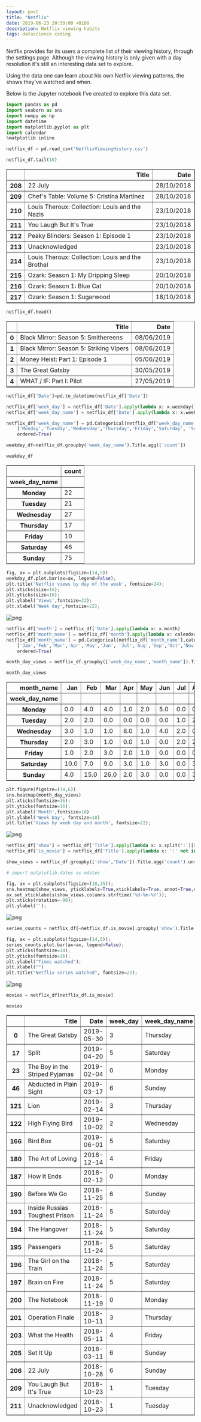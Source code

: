 ```yaml
---
layout: post
title: "Netflix"
date: 2019-06-23 20:39:00 +0100
description: Netflix viewing habits
tags: datascience coding
---
```


Netflix provides for its users a complete list of their viewing history, through the settings page.
Although the viewing history is only given with a day resolution it's still an interesting data set to explore.

Using the data one can learn about his own Netflix viewing patterns, the shows they've watched and when.

Below is the Jupyter notebook I've created to explore this data set.

```python
import pandas as pd
import seaborn as sns
import numpy as np
import datetime
import matplotlib.pyplot as plt
import calendar
%matplotlib inline
```

```python
netflix_df = pd.read_csv('NetflixViewingHistory.csv')
```

```python
netflix_df.tail(10)
```

<div>
<style scoped>
    .dataframe tbody tr th:only-of-type {
        vertical-align: middle;
    }

    .dataframe tbody tr th {
        vertical-align: top;
    }

    .dataframe thead th {
        text-align: right;
    }

</style>
<table border="1" class="dataframe">
  <thead>
    <tr style="text-align: right;">
      <th></th>
      <th>Title</th>
      <th>Date</th>
    </tr>
  </thead>
  <tbody>
    <tr>
      <th>208</th>
      <td>22 July</td>
      <td>28/10/2018</td>
    </tr>
    <tr>
      <th>209</th>
      <td>Chef's Table: Volume 5: Cristina Martínez</td>
      <td>28/10/2018</td>
    </tr>
    <tr>
      <th>210</th>
      <td>Louis Theroux: Collection: Louis and the Nazis</td>
      <td>23/10/2018</td>
    </tr>
    <tr>
      <th>211</th>
      <td>You Laugh But It's True</td>
      <td>23/10/2018</td>
    </tr>
    <tr>
      <th>212</th>
      <td>Peaky Blinders: Season 1: Episode 1</td>
      <td>23/10/2018</td>
    </tr>
    <tr>
      <th>213</th>
      <td>Unacknowledged</td>
      <td>23/10/2018</td>
    </tr>
    <tr>
      <th>214</th>
      <td>Louis Theroux: Collection: Louis and the Brothel</td>
      <td>23/10/2018</td>
    </tr>
    <tr>
      <th>215</th>
      <td>Ozark: Season 1: My Dripping Sleep</td>
      <td>20/10/2018</td>
    </tr>
    <tr>
      <th>216</th>
      <td>Ozark: Season 1: Blue Cat</td>
      <td>20/10/2018</td>
    </tr>
    <tr>
      <th>217</th>
      <td>Ozark: Season 1: Sugarwood</td>
      <td>18/10/2018</td>
    </tr>
  </tbody>
</table>
</div>

```python
netflix_df.head()
```

<div>
<style scoped>
    .dataframe tbody tr th:only-of-type {
        vertical-align: middle;
    }

    .dataframe tbody tr th {
        vertical-align: top;
    }

    .dataframe thead th {
        text-align: right;
    }

</style>
<table border="1" class="dataframe">
  <thead>
    <tr style="text-align: right;">
      <th></th>
      <th>Title</th>
      <th>Date</th>
    </tr>
  </thead>
  <tbody>
    <tr>
      <th>0</th>
      <td>Black Mirror: Season 5: Smithereens</td>
      <td>08/06/2019</td>
    </tr>
    <tr>
      <th>1</th>
      <td>Black Mirror: Season 5: Striking Vipers</td>
      <td>08/06/2019</td>
    </tr>
    <tr>
      <th>2</th>
      <td>Money Heist: Part 1: Episode 1</td>
      <td>05/06/2019</td>
    </tr>
    <tr>
      <th>3</th>
      <td>The Great Gatsby</td>
      <td>30/05/2019</td>
    </tr>
    <tr>
      <th>4</th>
      <td>WHAT / IF: Part I: Pilot</td>
      <td>27/05/2019</td>
    </tr>
  </tbody>
</table>
</div>

```python
netflix_df['Date']=pd.to_datetime(netflix_df['Date'])
```

```python
netflix_df['week_day'] = netflix_df['Date'].apply(lambda x: x.weekday())
netflix_df['week_day_name'] = netflix_df['Date'].apply(lambda x: x.weekday_name)

netflix_df['week_day_name'] = pd.Categorical(netflix_df['week_day_name'], categories=
    ['Monday','Tuesday','Wednesday','Thursday','Friday','Saturday', 'Sunday'],
    ordered=True)
```

```python
weekday_df=netflix_df.groupby('week_day_name').Title.agg(['count'])
```

```python
weekday_df
```

<div>
<style scoped>
    .dataframe tbody tr th:only-of-type {
        vertical-align: middle;
    }

    .dataframe tbody tr th {
        vertical-align: top;
    }

    .dataframe thead th {
        text-align: right;
    }

</style>
<table border="1" class="dataframe">
  <thead>
    <tr style="text-align: right;">
      <th></th>
      <th>count</th>
    </tr>
    <tr>
      <th>week_day_name</th>
      <th></th>
    </tr>
  </thead>
  <tbody>
    <tr>
      <th>Monday</th>
      <td>22</td>
    </tr>
    <tr>
      <th>Tuesday</th>
      <td>21</td>
    </tr>
    <tr>
      <th>Wednesday</th>
      <td>27</td>
    </tr>
    <tr>
      <th>Thursday</th>
      <td>17</td>
    </tr>
    <tr>
      <th>Friday</th>
      <td>10</td>
    </tr>
    <tr>
      <th>Saturday</th>
      <td>46</td>
    </tr>
    <tr>
      <th>Sunday</th>
      <td>75</td>
    </tr>
  </tbody>
</table>
</div>

```python
fig, ax = plt.subplots(figsize=(14,5))
weekday_df.plot.bar(ax=ax, legend=False);
plt.title('Netflix views by day of the week', fontsize=24);
plt.xticks(size=16);
plt.yticks(size=16);
plt.ylabel('Views',fontsize=22);
plt.xlabel('Week day',fontsize=22);
```

![png](/assets/netflix/output_8_0.png)

```python
netflix_df['month'] = netflix_df['Date'].apply(lambda x: x.month)
netflix_df['month_name'] = netflix_df['month'].apply(lambda x: calendar.month_abbr[x])
netflix_df['month_name'] = pd.Categorical(netflix_df['month_name'],categories=
    ['Jan','Feb','Mar','Apr','May','Jun', 'Jul','Aug','Sep','Oct','Nov','Dec'],
    ordered=True)
```

```python
month_day_views = netflix_df.groupby(['week_day_name','month_name']).Title.agg('count').unstack().fillna(0)
```

```python
month_day_views
```

<div>
<style scoped>
    .dataframe tbody tr th:only-of-type {
        vertical-align: middle;
    }

    .dataframe tbody tr th {
        vertical-align: top;
    }

    .dataframe thead th {
        text-align: right;
    }

</style>
<table border="1" class="dataframe">
  <thead>
    <tr style="text-align: right;">
      <th>month_name</th>
      <th>Jan</th>
      <th>Feb</th>
      <th>Mar</th>
      <th>Apr</th>
      <th>May</th>
      <th>Jun</th>
      <th>Jul</th>
      <th>Aug</th>
      <th>Sep</th>
      <th>Oct</th>
      <th>Nov</th>
      <th>Dec</th>
    </tr>
    <tr>
      <th>week_day_name</th>
      <th></th>
      <th></th>
      <th></th>
      <th></th>
      <th></th>
      <th></th>
      <th></th>
      <th></th>
      <th></th>
      <th></th>
      <th></th>
      <th></th>
    </tr>
  </thead>
  <tbody>
    <tr>
      <th>Monday</th>
      <td>0.0</td>
      <td>4.0</td>
      <td>4.0</td>
      <td>1.0</td>
      <td>2.0</td>
      <td>5.0</td>
      <td>0.0</td>
      <td>0.0</td>
      <td>1.0</td>
      <td>0.0</td>
      <td>2.0</td>
      <td>3.0</td>
    </tr>
    <tr>
      <th>Tuesday</th>
      <td>2.0</td>
      <td>2.0</td>
      <td>0.0</td>
      <td>0.0</td>
      <td>0.0</td>
      <td>0.0</td>
      <td>1.0</td>
      <td>2.0</td>
      <td>7.0</td>
      <td>6.0</td>
      <td>1.0</td>
      <td>0.0</td>
    </tr>
    <tr>
      <th>Wednesday</th>
      <td>3.0</td>
      <td>1.0</td>
      <td>1.0</td>
      <td>8.0</td>
      <td>1.0</td>
      <td>4.0</td>
      <td>2.0</td>
      <td>0.0</td>
      <td>2.0</td>
      <td>5.0</td>
      <td>0.0</td>
      <td>0.0</td>
    </tr>
    <tr>
      <th>Thursday</th>
      <td>2.0</td>
      <td>3.0</td>
      <td>1.0</td>
      <td>0.0</td>
      <td>1.0</td>
      <td>0.0</td>
      <td>2.0</td>
      <td>2.0</td>
      <td>0.0</td>
      <td>5.0</td>
      <td>0.0</td>
      <td>1.0</td>
    </tr>
    <tr>
      <th>Friday</th>
      <td>1.0</td>
      <td>2.0</td>
      <td>3.0</td>
      <td>2.0</td>
      <td>1.0</td>
      <td>0.0</td>
      <td>0.0</td>
      <td>0.0</td>
      <td>0.0</td>
      <td>0.0</td>
      <td>0.0</td>
      <td>1.0</td>
    </tr>
    <tr>
      <th>Saturday</th>
      <td>10.0</td>
      <td>7.0</td>
      <td>9.0</td>
      <td>3.0</td>
      <td>1.0</td>
      <td>3.0</td>
      <td>0.0</td>
      <td>3.0</td>
      <td>0.0</td>
      <td>3.0</td>
      <td>7.0</td>
      <td>0.0</td>
    </tr>
    <tr>
      <th>Sunday</th>
      <td>4.0</td>
      <td>15.0</td>
      <td>26.0</td>
      <td>2.0</td>
      <td>3.0</td>
      <td>0.0</td>
      <td>0.0</td>
      <td>3.0</td>
      <td>3.0</td>
      <td>2.0</td>
      <td>6.0</td>
      <td>11.0</td>
    </tr>
  </tbody>
</table>
</div>

```python
plt.figure(figsize=(14,6))
sns.heatmap(month_day_views)
plt.xticks(fontsize=16);
plt.yticks(fontsize=16);
plt.xlabel('Month',fontsize=18)
plt.ylabel('Week Day', fontsize=18)
plt.title('Views by week day and month', fontsize=22);
```

![png](/assets/netflix/output_12_0.png)

```python
netflix_df['show'] = netflix_df['Title'].apply(lambda x: x.split(':')[0])
netflix_df['is_movie'] = netflix_df['Title'].apply(lambda x: ':' not in x)
```

```python
show_views = netflix_df.groupby(['show','Date']).Title.agg('count').unstack()
```

```python
# import matplotlib.dates as mdates
```

```python
fig, ax = plt.subplots(figsize=(18,15));
sns.heatmap(show_views, yticklabels=True,xticklabels=True, annot=True,cmap='Blues');#YlGnBu');
ax.set_xticklabels(show_views.columns.strftime('%d-%m-%Y'));
plt.xticks(rotation=-90);
plt.ylabel('');
```

![png](/assets/netflix/output_16_0.png)

```python
series_counts = netflix_df[~netflix_df.is_movie].groupby('show').Title.agg(['count']).sort_values(by='count',ascending=False)
```

```python
fig, ax = plt.subplots(figsize=(14,5));
series_counts.plot.bar(ax=ax, legend=False);
plt.xticks(fontsize=14);
plt.yticks(fontsize=16);
plt.ylabel("Times watched");
plt.xlabel("")
plt.title("Netflix series watched", fontsize=22);
```

![png](/assets/netflix/output_18_0.png)

```python
movies = netflix_df[netflix_df.is_movie]
```

```python
movies
```

<div>
<style scoped>
    .dataframe tbody tr th:only-of-type {
        vertical-align: middle;
    }

    .dataframe tbody tr th {
        vertical-align: top;
    }

    .dataframe thead th {
        text-align: right;
    }

</style>
<table border="1" class="dataframe">
  <thead>
    <tr style="text-align: right;">
      <th></th>
      <th>Title</th>
      <th>Date</th>
      <th>week_day</th>
      <th>week_day_name</th>
      <th>month</th>
      <th>month_name</th>
      <th>show</th>
      <th>is_movie</th>
    </tr>
  </thead>
  <tbody>
    <tr>
      <th>0</th>
      <td>The Great Gatsby</td>
      <td>2019-05-30</td>
      <td>3</td>
      <td>Thursday</td>
      <td>5</td>
      <td>May</td>
      <td>The Great Gatsby</td>
      <td>True</td>
    </tr>
    <tr>
      <th>17</th>
      <td>Split</td>
      <td>2019-04-20</td>
      <td>5</td>
      <td>Saturday</td>
      <td>4</td>
      <td>Apr</td>
      <td>Split</td>
      <td>True</td>
    </tr>
    <tr>
      <th>23</th>
      <td>The Boy in the Striped Pyjamas</td>
      <td>2019-02-04</td>
      <td>0</td>
      <td>Monday</td>
      <td>2</td>
      <td>Feb</td>
      <td>The Boy in the Striped Pyjamas</td>
      <td>True</td>
    </tr>
    <tr>
      <th>46</th>
      <td>Abducted in Plain Sight</td>
      <td>2019-03-17</td>
      <td>6</td>
      <td>Sunday</td>
      <td>3</td>
      <td>Mar</td>
      <td>Abducted in Plain Sight</td>
      <td>True</td>
    </tr>
    <tr>
      <th>121</th>
      <td>Lion</td>
      <td>2019-02-14</td>
      <td>3</td>
      <td>Thursday</td>
      <td>2</td>
      <td>Feb</td>
      <td>Lion</td>
      <td>True</td>
    </tr>
    <tr>
      <th>122</th>
      <td>High Flying Bird</td>
      <td>2019-10-02</td>
      <td>2</td>
      <td>Wednesday</td>
      <td>10</td>
      <td>Oct</td>
      <td>High Flying Bird</td>
      <td>True</td>
    </tr>
    <tr>
      <th>166</th>
      <td>Bird Box</td>
      <td>2019-06-01</td>
      <td>5</td>
      <td>Saturday</td>
      <td>6</td>
      <td>Jun</td>
      <td>Bird Box</td>
      <td>True</td>
    </tr>
    <tr>
      <th>180</th>
      <td>The Art of Loving</td>
      <td>2018-12-14</td>
      <td>4</td>
      <td>Friday</td>
      <td>12</td>
      <td>Dec</td>
      <td>The Art of Loving</td>
      <td>True</td>
    </tr>
    <tr>
      <th>187</th>
      <td>How It Ends</td>
      <td>2018-02-12</td>
      <td>0</td>
      <td>Monday</td>
      <td>2</td>
      <td>Feb</td>
      <td>How It Ends</td>
      <td>True</td>
    </tr>
    <tr>
      <th>190</th>
      <td>Before We Go</td>
      <td>2018-11-25</td>
      <td>6</td>
      <td>Sunday</td>
      <td>11</td>
      <td>Nov</td>
      <td>Before We Go</td>
      <td>True</td>
    </tr>
    <tr>
      <th>193</th>
      <td>Inside Russias Toughest Prison</td>
      <td>2018-11-24</td>
      <td>5</td>
      <td>Saturday</td>
      <td>11</td>
      <td>Nov</td>
      <td>Inside Russias Toughest Prison</td>
      <td>True</td>
    </tr>
    <tr>
      <th>194</th>
      <td>The Hangover</td>
      <td>2018-11-24</td>
      <td>5</td>
      <td>Saturday</td>
      <td>11</td>
      <td>Nov</td>
      <td>The Hangover</td>
      <td>True</td>
    </tr>
    <tr>
      <th>195</th>
      <td>Passengers</td>
      <td>2018-11-24</td>
      <td>5</td>
      <td>Saturday</td>
      <td>11</td>
      <td>Nov</td>
      <td>Passengers</td>
      <td>True</td>
    </tr>
    <tr>
      <th>196</th>
      <td>The Girl on the Train</td>
      <td>2018-11-24</td>
      <td>5</td>
      <td>Saturday</td>
      <td>11</td>
      <td>Nov</td>
      <td>The Girl on the Train</td>
      <td>True</td>
    </tr>
    <tr>
      <th>197</th>
      <td>Brain on Fire</td>
      <td>2018-11-24</td>
      <td>5</td>
      <td>Saturday</td>
      <td>11</td>
      <td>Nov</td>
      <td>Brain on Fire</td>
      <td>True</td>
    </tr>
    <tr>
      <th>200</th>
      <td>The Notebook</td>
      <td>2018-11-19</td>
      <td>0</td>
      <td>Monday</td>
      <td>11</td>
      <td>Nov</td>
      <td>The Notebook</td>
      <td>True</td>
    </tr>
    <tr>
      <th>201</th>
      <td>Operation Finale</td>
      <td>2018-10-11</td>
      <td>3</td>
      <td>Thursday</td>
      <td>10</td>
      <td>Oct</td>
      <td>Operation Finale</td>
      <td>True</td>
    </tr>
    <tr>
      <th>203</th>
      <td>What the Health</td>
      <td>2018-05-11</td>
      <td>4</td>
      <td>Friday</td>
      <td>5</td>
      <td>May</td>
      <td>What the Health</td>
      <td>True</td>
    </tr>
    <tr>
      <th>205</th>
      <td>Set It Up</td>
      <td>2018-03-11</td>
      <td>6</td>
      <td>Sunday</td>
      <td>3</td>
      <td>Mar</td>
      <td>Set It Up</td>
      <td>True</td>
    </tr>
    <tr>
      <th>206</th>
      <td>22 July</td>
      <td>2018-10-28</td>
      <td>6</td>
      <td>Sunday</td>
      <td>10</td>
      <td>Oct</td>
      <td>22 July</td>
      <td>True</td>
    </tr>
    <tr>
      <th>209</th>
      <td>You Laugh But It's True</td>
      <td>2018-10-23</td>
      <td>1</td>
      <td>Tuesday</td>
      <td>10</td>
      <td>Oct</td>
      <td>You Laugh But It's True</td>
      <td>True</td>
    </tr>
    <tr>
      <th>211</th>
      <td>Unacknowledged</td>
      <td>2018-10-23</td>
      <td>1</td>
      <td>Tuesday</td>
      <td>10</td>
      <td>Oct</td>
      <td>Unacknowledged</td>
      <td>True</td>
    </tr>
  </tbody>
</table>
</div>
